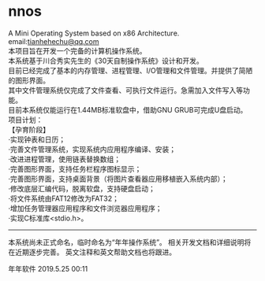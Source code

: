 # nnos
A Mini Operating System based on x86 Architecture.  
email:tianhehechu@qq.com  
本项目旨在开发一个完备的计算机操作系统。  
本系统基于川合秀实先生的《30天自制操作系统》设计和开发。  
目前已经完成了基本的内存管理、进程管理、I/O管理和文件管理。并提供了简陋的图形界面。  
其中文件管理系统仅完成了文件查看、可执行文件运行。急需加入文件写入等功能。  
目前本系统仅能运行在1.44MB标准软盘中，借助GNU GRUB可完成U盘启动。  
项目计划：  
【孕育阶段】  
  ·实现钟表和日历；  
  ·完善文件管理系统，实现系统内应用程序编译、安装；  
  ·改进进程管理，使用链表替换数组；  
  ·完善图形界面，支持任务栏程序图标显示；  
  ·完善图形界面，支持桌面背景（将图片查看器应用移植嵌入系统内部）；  
  ·修改底层汇编代码，脱离软盘，支持硬盘启动；  
  ·将文件系统由FAT12修改为FAT32；  
  ·增加任务管理器应用程序和文件浏览器应用程序；  
  ·实现C标准库<stdio.h>。  
  
 ------------------------------------------------------------------------------  
 本系统尚未正式命名，临时命名为“年年操作系统”。
 相关开发文档和详细说明将在近期逐步完善。
 英文注释和英文帮助文档也将跟进。
  
  年年软件
  2019.5.25 00:11
